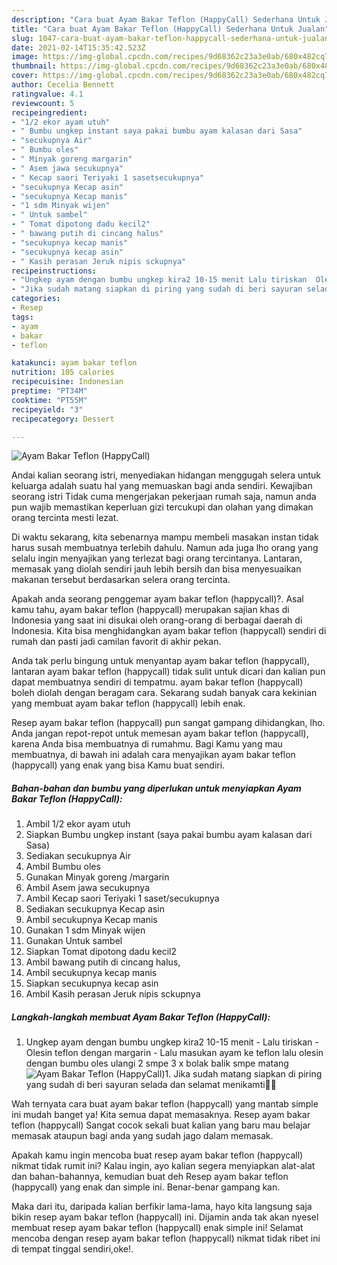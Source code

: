 ```yaml
---
description: "Cara buat Ayam Bakar Teflon (HappyCall) Sederhana Untuk Jualan"
title: "Cara buat Ayam Bakar Teflon (HappyCall) Sederhana Untuk Jualan"
slug: 1047-cara-buat-ayam-bakar-teflon-happycall-sederhana-untuk-jualan
date: 2021-02-14T15:35:42.523Z
image: https://img-global.cpcdn.com/recipes/9d68362c23a3e0ab/680x482cq70/ayam-bakar-teflon-happycall-foto-resep-utama.jpg
thumbnail: https://img-global.cpcdn.com/recipes/9d68362c23a3e0ab/680x482cq70/ayam-bakar-teflon-happycall-foto-resep-utama.jpg
cover: https://img-global.cpcdn.com/recipes/9d68362c23a3e0ab/680x482cq70/ayam-bakar-teflon-happycall-foto-resep-utama.jpg
author: Cecelia Bennett
ratingvalue: 4.1
reviewcount: 5
recipeingredient:
- "1/2 ekor ayam utuh"
- " Bumbu ungkep instant saya pakai bumbu ayam kalasan dari Sasa"
- "secukupnya Air"
- " Bumbu oles"
- " Minyak goreng margarin"
- " Asem jawa secukupnya"
- " Kecap saori Teriyaki 1 sasetsecukupnya"
- "secukupnya Kecap asin"
- "secukupnya Kecap manis"
- "1 sdm Minyak wijen"
- " Untuk sambel"
- " Tomat dipotong dadu kecil2"
- " bawang putih di cincang halus"
- "secukupnya kecap manis"
- "secukupnya kecap asin"
- " Kasih perasan Jeruk nipis sckupnya"
recipeinstructions:
- "Ungkep ayam dengan bumbu ungkep kira2 10-15 menit Lalu tiriskan  Olesin teflon dengan margarin Lalu masukan ayam ke teflon lalu olesin dengan bumbu oles ulangi 2 smpe 3 x bolak balik smpe matang"
- "Jika sudah matang siapkan di piring yang sudah di beri sayuran selada dan selamat menikamti🤗😋"
categories:
- Resep
tags:
- ayam
- bakar
- teflon

katakunci: ayam bakar teflon 
nutrition: 105 calories
recipecuisine: Indonesian
preptime: "PT34M"
cooktime: "PT55M"
recipeyield: "3"
recipecategory: Dessert

---
```



![Ayam Bakar Teflon (HappyCall)](https://img-global.cpcdn.com/recipes/9d68362c23a3e0ab/680x482cq70/ayam-bakar-teflon-happycall-foto-resep-utama.jpg)

Andai kalian seorang istri, menyediakan hidangan menggugah selera untuk keluarga adalah suatu hal yang memuaskan bagi anda sendiri. Kewajiban seorang istri Tidak cuma mengerjakan pekerjaan rumah saja, namun anda pun wajib memastikan keperluan gizi tercukupi dan olahan yang dimakan orang tercinta mesti lezat.

Di waktu  sekarang, kita sebenarnya mampu membeli masakan instan tidak harus susah membuatnya terlebih dahulu. Namun ada juga lho orang yang selalu ingin menyajikan yang terlezat bagi orang tercintanya. Lantaran, memasak yang diolah sendiri jauh lebih bersih dan bisa menyesuaikan makanan tersebut berdasarkan selera orang tercinta. 



Apakah anda seorang penggemar ayam bakar teflon (happycall)?. Asal kamu tahu, ayam bakar teflon (happycall) merupakan sajian khas di Indonesia yang saat ini disukai oleh orang-orang di berbagai daerah di Indonesia. Kita bisa menghidangkan ayam bakar teflon (happycall) sendiri di rumah dan pasti jadi camilan favorit di akhir pekan.

Anda tak perlu bingung untuk menyantap ayam bakar teflon (happycall), lantaran ayam bakar teflon (happycall) tidak sulit untuk dicari dan kalian pun dapat membuatnya sendiri di tempatmu. ayam bakar teflon (happycall) boleh diolah dengan beragam cara. Sekarang sudah banyak cara kekinian yang membuat ayam bakar teflon (happycall) lebih enak.

Resep ayam bakar teflon (happycall) pun sangat gampang dihidangkan, lho. Anda jangan repot-repot untuk memesan ayam bakar teflon (happycall), karena Anda bisa membuatnya di rumahmu. Bagi Kamu yang mau membuatnya, di bawah ini adalah cara menyajikan ayam bakar teflon (happycall) yang enak yang bisa Kamu buat sendiri.

<!--inarticleads1-->

##### Bahan-bahan dan bumbu yang diperlukan untuk menyiapkan Ayam Bakar Teflon (HappyCall):

1. Ambil 1/2 ekor ayam utuh
1. Siapkan  Bumbu ungkep instant (saya pakai bumbu ayam kalasan dari Sasa)
1. Sediakan secukupnya Air
1. Ambil  Bumbu oles
1. Gunakan  Minyak goreng /margarin
1. Ambil  Asem jawa secukupnya
1. Ambil  Kecap saori Teriyaki 1 saset/secukupnya
1. Sediakan secukupnya Kecap asin
1. Ambil secukupnya Kecap manis
1. Gunakan 1 sdm Minyak wijen
1. Gunakan  Untuk sambel
1. Siapkan  Tomat dipotong dadu kecil2
1. Ambil  bawang putih di cincang halus,
1. Ambil secukupnya kecap manis
1. Siapkan secukupnya kecap asin
1. Ambil  Kasih perasan Jeruk nipis sckupnya




<!--inarticleads2-->

##### Langkah-langkah membuat Ayam Bakar Teflon (HappyCall):

1. Ungkep ayam dengan bumbu ungkep kira2 10-15 menit - Lalu tiriskan  - Olesin teflon dengan margarin - Lalu masukan ayam ke teflon lalu olesin dengan bumbu oles ulangi 2 smpe 3 x bolak balik smpe matang
<img src="//assets-global.cpcdn.com/assets/icons/button_play-2c75c40dde080a61004c1f40b05d8f140eaff45d7e9e6481dc71c63d2e7c4909.png" alt="Ayam Bakar Teflon (HappyCall)">1. Jika sudah matang siapkan di piring yang sudah di beri sayuran selada dan selamat menikamti🤗😋




Wah ternyata cara buat ayam bakar teflon (happycall) yang mantab simple ini mudah banget ya! Kita semua dapat memasaknya. Resep ayam bakar teflon (happycall) Sangat cocok sekali buat kalian yang baru mau belajar memasak ataupun bagi anda yang sudah jago dalam memasak.

Apakah kamu ingin mencoba buat resep ayam bakar teflon (happycall) nikmat tidak rumit ini? Kalau ingin, ayo kalian segera menyiapkan alat-alat dan bahan-bahannya, kemudian buat deh Resep ayam bakar teflon (happycall) yang enak dan simple ini. Benar-benar gampang kan. 

Maka dari itu, daripada kalian berfikir lama-lama, hayo kita langsung saja bikin resep ayam bakar teflon (happycall) ini. Dijamin anda tak akan nyesel membuat resep ayam bakar teflon (happycall) enak simple ini! Selamat mencoba dengan resep ayam bakar teflon (happycall) nikmat tidak ribet ini di tempat tinggal sendiri,oke!.

